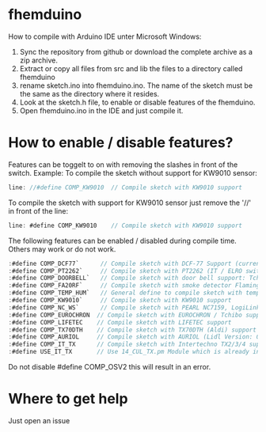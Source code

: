 fhemduino
=========


How to compile with Arduino IDE unter Microsoft Windows:


1. Sync the repository from github or download the complete archive as a zip archive.
2. Extract or copy all files from src and lib the files to a directory called fhemduino
3. rename sketch.ino into fhemduino.ino. The name of the sketch must be the same as the directory where it resides.
4. Look at the sketch.h file, to enable or disable features of the fhemduino.
5. Open fhemduino.ino in the IDE and just compile it.


How to enable / disable features?
=========

Features can be toggelt to on with removing the slashes in front of the switch.
Example:
To compile the sketch without support for KW9010 sensor: 
```C
line: //#define COMP_KW9010  // Compile sketch with KW9010 support
```   
To compile the sketch with support for KW9010 sensor just remove the '//' in front of the line:
```C
line: #define COMP_KW9010    // Compile sketch with KW9010 support
```


The following features can be enabled / disabled during compile time. Others may work or do not work.

```C
:#define COMP_DCF77`      // Compile sketch with DCF-77 Support (currently disableling this is not working, has still to be done)
:#define COMP_PT2262`     // Compile sketch with PT2262 (IT / ELRO switches)
:#define COMP_DOORBELL`   // Compile sketch with door bell support: Tchibo / Heidemann HX Pocket (70283)
:#define COMP_FA20RF`     // Compile sketch with smoke detector Flamingo FA20RF / ELRO RM150RF
:#define COMP_TEMP_HUM`   // General define to compile sketch with temperature / humidity devices
:#define COMP_KW9010`     // Compile sketch with KW9010 support
:#define COMP_NC_WS`      // Compile sketch with PEARL NC7159, LogiLink WS0002 support
:#define COMP_EUROCHRON  // Compile sketch with EUROCHRON / Tchibo support
:#define COMP_LIFETEC    // Compile sketch with LIFETEC support
:#define COMP_TX70DTH    // Compile sketch with TX70DTH (Aldi) support
:#define COMP_AURIOL     // Compile sketch with AURIOL (Lidl Version: 09/2013); only temperature
:#define COMP_IT_TX      // Compile sketch with Intertechno TX2/3/4 support
:#define USE_IT_TX       // Use 14_CUL_TX.pm Module which is already included in fhem. If not defined, the 14_fhemduino_Env module will be used.
```

Do not disable #define COMP_OSV2 this will result in an error.


Where to get help
=========
Just open an issue
